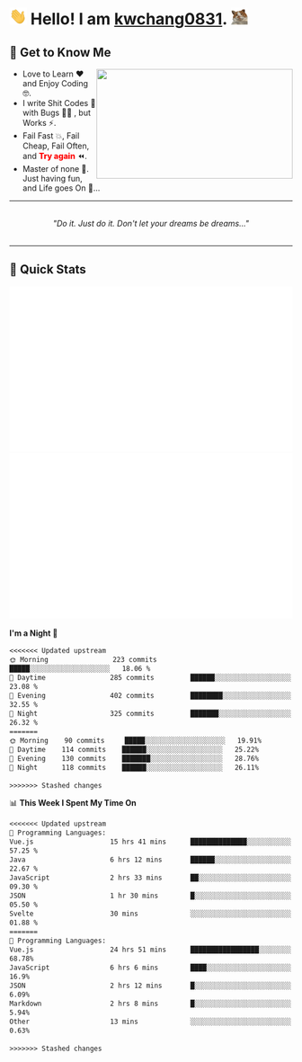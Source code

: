 <h1> <img src="./assets/hi.gif" height="30px"> Hello! I am <a href="https://github.com/kwchang0831">kwchang0831</a>. <img src="./assets/cool-cat.gif" height="30px"> </h1>
</h1>

## 🎉 Get to Know Me

<a href="#"><img align="right" src="https://media.tenor.com/S5qCffxIFdUAAAAC/the-muppet-kermit-the-frog.gif" width="349" height="195" /></a>

- Love to Learn ❤️ and Enjoy Coding 🤓.
- I write Shit Codes 💩 with Bugs 🐛🐛 , but Works ⚡️.
- Fail Fast 💥, Fail Cheap, Fail Often, and <span style="color:red;font-weight:800;">Try again</span> ⏪️.
- Master of none 🤪. Just having fun, and Life goes On 🌱...

<hr/>
<br/>
<div align="center">
<i>"Do it. Just do it. Don't let your dreams be dreams..." </i>
</div>
<br/>
<hr/>

## 🙈 Quick Stats

![overview](https://raw.githubusercontent.com/kwchang0831/kwchang0831/output/generated/overview.svg)
![languages](https://raw.githubusercontent.com/kwchang0831/kwchang0831/output/generated/languages.svg)

<!--START_SECTION:waka-->

**I'm a Night 🦉**

```text
<<<<<<< Updated upstream
🌞 Morning                223 commits         █████░░░░░░░░░░░░░░░░░░░░   18.06 % 
🌆 Daytime                285 commits         ██████░░░░░░░░░░░░░░░░░░░   23.08 % 
🌃 Evening                402 commits         ████████░░░░░░░░░░░░░░░░░   32.55 % 
🌙 Night                  325 commits         ███████░░░░░░░░░░░░░░░░░░   26.32 % 
=======
🌞 Morning    90 commits     █████░░░░░░░░░░░░░░░░░░░░   19.91%
🌆 Daytime    114 commits    ██████░░░░░░░░░░░░░░░░░░░   25.22%
🌃 Evening    130 commits    ███████░░░░░░░░░░░░░░░░░░   28.76%
🌙 Night      118 commits    ██████░░░░░░░░░░░░░░░░░░░   26.11%

>>>>>>> Stashed changes
```

📊 **This Week I Spent My Time On**

```text
<<<<<<< Updated upstream
💬 Programming Languages: 
Vue.js                   15 hrs 41 mins      ██████████████░░░░░░░░░░░   57.25 % 
Java                     6 hrs 12 mins       ██████░░░░░░░░░░░░░░░░░░░   22.67 % 
JavaScript               2 hrs 33 mins       ██░░░░░░░░░░░░░░░░░░░░░░░   09.30 % 
JSON                     1 hr 30 mins        █░░░░░░░░░░░░░░░░░░░░░░░░   05.50 % 
Svelte                   30 mins             ░░░░░░░░░░░░░░░░░░░░░░░░░   01.88 % 
=======
💬 Programming Languages:
Vue.js                   24 hrs 51 mins      █████████████████░░░░░░░░   68.78%
JavaScript               6 hrs 6 mins        ████░░░░░░░░░░░░░░░░░░░░░   16.9%
JSON                     2 hrs 12 mins       █░░░░░░░░░░░░░░░░░░░░░░░░   6.09%
Markdown                 2 hrs 8 mins        █░░░░░░░░░░░░░░░░░░░░░░░░   5.94%
Other                    13 mins             ░░░░░░░░░░░░░░░░░░░░░░░░░   0.63%

>>>>>>> Stashed changes
```

<!--END_SECTION:waka-->
